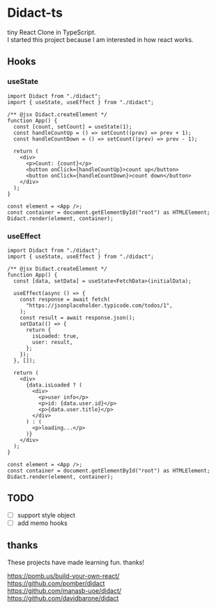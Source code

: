 # Didact-ts

tiny React Clone in TypeScript.  
I started this project because I am interested in how react works.  

## Hooks
### useState
```tsx
import Didact from "./didact";
import { useState, useEffect } from "./didact";

/** @jsx Didact.createElement */
function App() {
  const [count, setCount] = useState(1);
  const handleCountUp = () => setCount((prev) => prev + 1);
  const handleCountDown = () => setCount((prev) => prev - 1);

  return (
    <div>
      <p>Count: {count}</p>
      <button onClick={handleCountUp}>count up</button>
      <button onClick={handleCountDown}>count down</button>
    </div>
  );
}

const element = <App />;
const container = document.getElementById("root") as HTMLElement;
Didact.render(element, container);
```

### useEffect
```tsx
import Didact from "./didact";
import { useState, useEffect } from "./didact";

/** @jsx Didact.createElement */
function App() {
  const [data, setData] = useState<FetchData>(initialData);

  useEffect(async () => {
    const response = await fetch(
      "https://jsonplaceholder.typicode.com/todos/1",
    );
    const result = await response.json();
    setData(() => {
      return {
        isLoaded: true,
        user: result,
      };
    });
  }, []);

  return (
    <div>
      {data.isLoaded ? (
        <div>
          <p>user info</p>
          <p>id: {data.user.id}</p>
          <p>{data.user.title}</p>
        </div>
      ) : (
        <p>loading...</p>
      )}
    </div>
  );
}

const element = <App />;
const container = document.getElementById("root") as HTMLElement;
Didact.render(element, container);
```

## TODO
- [ ] support style object
- [ ] add memo hooks

## thanks
These projects have made learning fun. thanks!

https://pomb.us/build-your-own-react/  
https://github.com/pomber/didact  
https://github.com/manasb-uoe/didact/  
https://github.com/davidbarone/didact  
